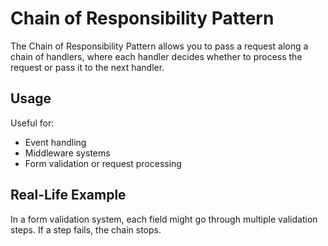 # Chain of Responsibility Pattern
The Chain of Responsibility Pattern allows you to pass a request along a chain of handlers, where each handler decides whether to process the request or pass it to the next handler.

## Usage
Useful for:
- Event handling
- Middleware systems
- Form validation or request processing

## Real-Life Example
In a form validation system, each field might go through multiple validation steps. If a step fails, the chain stops.
